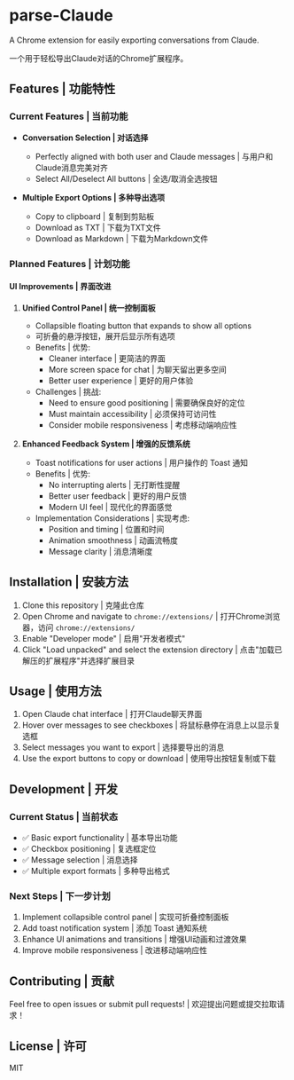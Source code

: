 # parse-Claude

A Chrome extension for easily exporting conversations from Claude.

一个用于轻松导出Claude对话的Chrome扩展程序。

## Features | 功能特性

### Current Features | 当前功能
- **Conversation Selection | 对话选择**
  - Perfectly aligned with both user and Claude messages | 与用户和Claude消息完美对齐
  - Select All/Deselect All buttons | 全选/取消全选按钮

- **Multiple Export Options | 多种导出选项**
  - Copy to clipboard | 复制到剪贴板
  - Download as TXT | 下载为TXT文件
  - Download as Markdown | 下载为Markdown文件

### Planned Features | 计划功能

#### UI Improvements | 界面改进
1. **Unified Control Panel | 统一控制面板**
   - Collapsible floating button that expands to show all options
   - 可折叠的悬浮按钮，展开后显示所有选项
   - Benefits | 优势:
     - Cleaner interface | 更简洁的界面
     - More screen space for chat | 为聊天留出更多空间
     - Better user experience | 更好的用户体验
   - Challenges | 挑战:
     - Need to ensure good positioning | 需要确保良好的定位
     - Must maintain accessibility | 必须保持可访问性
     - Consider mobile responsiveness | 考虑移动端响应性

2. **Enhanced Feedback System | 增强的反馈系统**
   - Toast notifications for user actions | 用户操作的 Toast 通知
   - Benefits | 优势:
     - No interrupting alerts | 无打断性提醒
     - Better user feedback | 更好的用户反馈
     - Modern UI feel | 现代化的界面感觉
   - Implementation Considerations | 实现考虑:
     - Position and timing | 位置和时间
     - Animation smoothness | 动画流畅度
     - Message clarity | 消息清晰度

## Installation | 安装方法

1. Clone this repository | 克隆此仓库
2. Open Chrome and navigate to `chrome://extensions/` | 打开Chrome浏览器，访问 `chrome://extensions/`
3. Enable "Developer mode" | 启用"开发者模式"
4. Click "Load unpacked" and select the extension directory | 点击"加载已解压的扩展程序"并选择扩展目录

## Usage | 使用方法

1. Open Claude chat interface | 打开Claude聊天界面
2. Hover over messages to see checkboxes | 将鼠标悬停在消息上以显示复选框
3. Select messages you want to export | 选择要导出的消息
4. Use the export buttons to copy or download | 使用导出按钮复制或下载

## Development | 开发

### Current Status | 当前状态
- ✅ Basic export functionality | 基本导出功能
- ✅ Checkbox positioning | 复选框定位
- ✅ Message selection | 消息选择
- ✅ Multiple export formats | 多种导出格式

### Next Steps | 下一步计划
1. Implement collapsible control panel | 实现可折叠控制面板
2. Add toast notification system | 添加 Toast 通知系统
3. Enhance UI animations and transitions | 增强UI动画和过渡效果
4. Improve mobile responsiveness | 改进移动端响应性

## Contributing | 贡献

Feel free to open issues or submit pull requests! | 欢迎提出问题或提交拉取请求！

## License | 许可

MIT